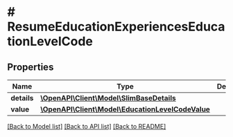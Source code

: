 # # ResumeEducationExperiencesEducationLevelCode

## Properties

Name | Type | Description | Notes
------------ | ------------- | ------------- | -------------
**details** | [**\OpenAPI\Client\Model\SlimBaseDetails**](SlimBaseDetails.md) |  | [optional]
**value** | [**\OpenAPI\Client\Model\EducationLevelCodeValue**](EducationLevelCodeValue.md) |  | [optional]

[[Back to Model list]](../../README.md#models) [[Back to API list]](../../README.md#endpoints) [[Back to README]](../../README.md)
